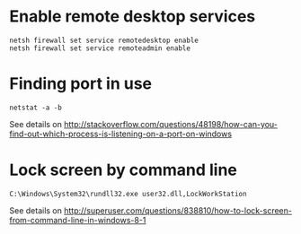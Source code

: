 # Enable remote desktop services

    netsh firewall set service remotedesktop enable
    netsh firewall set service remoteadmin enable

# Finding port in use

    netstat -a -b

See details on <http://stackoverflow.com/questions/48198/how-can-you-find-out-which-process-is-listening-on-a-port-on-windows> 

# Lock screen by command line

    C:\Windows\System32\rundll32.exe user32.dll,LockWorkStation

See details on <http://superuser.com/questions/838810/how-to-lock-screen-from-command-line-in-windows-8-1>